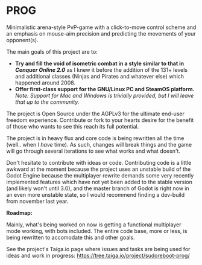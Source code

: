 # **PROG**

Minimalistic arena-style PvP-game with a click-to-move control scheme and an emphasis on mouse-aim precision and predicting the movements of your opponent(s).

The main goals of this project are to:

* **Try and fill the void of isometric combat in a style similar to that in _Conquer Online 2.0_** as I knew it before the addition of the 131+ levels and additional classes (Ninjas and Pirates and whatever else) which happened around 2008.
* **Offer first-class support for the GNU/Linux PC and SteamOS platform.**
    _Note: Support for Mac and Windows is trivially provided, but I will leave that up to the community._

The project is Open Source under the AGPLv3 for the ultimate end-user freedom experience. Contribute or fork to your hearts desire for the benefit of those who wants to see this reach its full potential.

The project is in heavy flux and core code is being rewritten all the time (well.. when I _have_ time). As such, changes will break things and the game will go through several iterations to see what works and what doesn't.

Don't hesitate to contribute with ideas or code. Contributing code is a little awkward at the moment because the project uses an unstable build of the Godot Engine because the multiplayer rewrite demands some very recently implemented features which have not yet been added to the stable version (and likely won't until 3.0), and the master branch of Godot is right now in an even more unstable state, so I would recommend finding a dev-build from november last year.

**Roadmap:**

Mainly, what's being worked on now is getting a functional multiplayer mode working, with bots included. The entire code base, more or less, is being rewritten to accomodate this and other goals.

See the project's Taiga.io page where issues and tasks are being used for ideas and work in progress:
https://tree.taiga.io/project/sudoreboot-prog/
